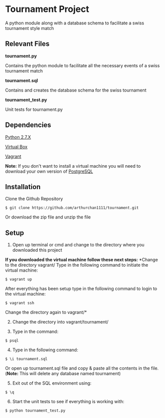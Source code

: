 # Tournament Project
A python module along with a database schema to facilitate a swiss tournament style match

## Relevant Files

**tournament.py**

Contains the python module to facilitate all the necessary events of a swiss tournament match

**tournament.sql**

Contains and creates the database schema for the swiss tournament

**tournament_test.py**

Unit tests for tournament.py

## Dependencies
[Python 2.7.X](https://www.python.org/downloads/)  

[Virtual Box](https://www.virtualbox.org/wiki/Downloads)

[Vagrant](https://www.vagrantup.com/downloads.html)

**Note:** If you don't want to install a virtual machine you will need to download your own version of [PostgreSQL](https://www.postgresql.org/download/)

##  Installation
Clone the Github Repository
```
$ git clone https://github.com/arthurchan1111/tournament.git
```
Or download the zip file and unzip the file

## Setup

1. Open up terminal or cmd and change to the directory where you downloaded this project

**If you downloaded the virtual machine follow these next steps:**
  *Change to the directory vagrant/
  Type in the following command to initiate the virtual machine:
  ```
  $ vagrant up
  ```
  After everything has been setup type in the following command to login to the virtual machine:
  ```
  $ vagrant ssh
  ```
  Change the directory again to vagrant/*

2. Change the directory into vagrant/tournament/

3. Type in the command:

  ```
  $ psql
  ```

4. Type in the following command:

  ```
  $ \i tournament.sql
  ```
 Or open up tournament.sql file and copy & paste all the contents in the file. (**Note:** This will delete any database named tournament)

5. Exit out of the SQL environment using:
  ```
  $ \q
  ```

6. Start the unit tests to see if everything is working with:
  ```
  $ python tournament_test.py
  ```
